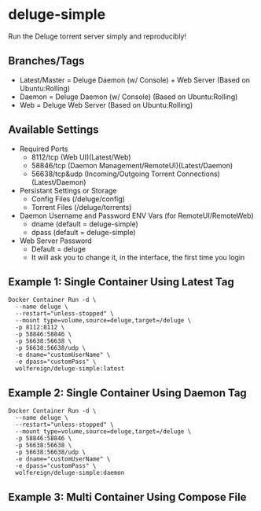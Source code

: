 # deluge-simple
Run the Deluge torrent server simply and reproducibly!

## Branches/Tags
- Latest/Master = Deluge Daemon (w/ Console) + Web Server (Based on Ubuntu:Rolling)
- Daemon = Deluge Daemon (w/ Console) (Based on Ubuntu:Rolling)
- Web = Deluge Web Server (Based on Ubuntu:Rolling)

## Available Settings
- Required Ports
  - 8112/tcp (Web UI)(Latest/Web)
  - 58846/tcp (Daemon Management/RemoteUI)(Latest/Daemon)
  - 56638/tcp&udp (Incoming/Outgoing Torrent Connections)(Latest/Daemon)
- Persistant Settings or Storage
  - Config Files (/deluge/config)
  - Torrent Files (/deluge/torrents)
- Daemon Username and Password ENV Vars (for RemoteUI/RemoteWeb)
  - dname (default = deluge-simple)
  - dpass (default = deluge-simple)
- Web Server Password
  - Default = deluge
  - It will ask you to change it, in the interface, the first time you login

## Example 1: Single Container Using Latest Tag
```
Docker Container Run -d \
  --name deluge \
  --restart="unless-stopped" \
  --mount type=volume,source=deluge,target=/deluge \
  -p 8112:8112 \
  -p 58846:58846 \
  -p 56638:56638 \
  -p 56638:56638/udp \
  -e dname="customUserName" \
  -e dpass="customPass" \
  wolfereign/deluge-simple:latest
```

## Example 2: Single Container Using Daemon Tag
```
Docker Container Run -d \
  --name deluge \
  --restart="unless-stopped" \
  --mount type=volume,source=deluge,target=/deluge \
  -p 58846:58846 \
  -p 56638:56638 \
  -p 56638:56638/udp \
  -e dname="customUserName" \
  -e dpass="customPass" \
  wolfereign/deluge-simple:daemon
```

## Example 3: Multi Container Using Compose File
```
```
